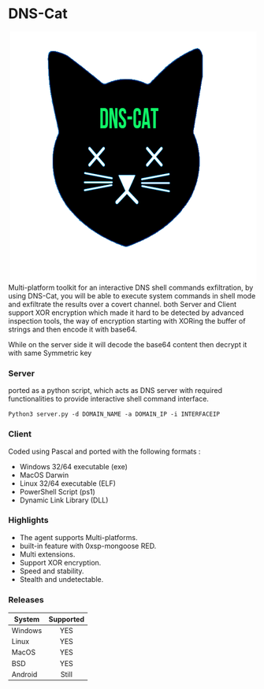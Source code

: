 # DNS-Cat
[<img align="right" src="https://github.com/lawrenceamer/0xsp/blob/master/imgs/DNS-Cat.png?raw=true" height="512" width="500">]()
Multi-platform toolkit for an interactive DNS shell commands exfiltration, by using DNS-Cat, you will be able to execute system commands in shell mode and exfiltrate the results over a covert channel.
both Server and Client support XOR encryption which made it hard to be detected by advanced inspection tools, the way of encryption starting with XORing the buffer of strings and then encode it with base64.

While on the server side it will decode the base64 content then decrypt it with same Symmetric key
 






### Server 
ported as a python script, which acts as DNS server with required functionalities to provide interactive shell command interface.

```
Python3 server.py -d DOMAIN_NAME -a DOMAIN_IP -i INTERFACEIP 
```

### Client 
Coded using Pascal and ported with the following formats :

* Windows 32/64 executable (exe) 
* MacOS Darwin 
* Linux 32/64 executable (ELF)
* PowerShell Script (ps1)
* Dynamic Link Library (DLL)

### Highlights 

* The agent supports Multi-platforms.
* built-in feature with 0xsp-mongoose RED. 
* Multi extensions.  
* Support XOR encryption.   
* Speed and stability. 
* Stealth and undetectable.

### Releases 

|   System      |   Supported   |
| ------------- |:-------------:|
| Windows       |     YES       | 
| Linux         |     YES       |
| MacOS         |     YES       | 
| BSD           |     YES       |
| Android       |     Still     |
